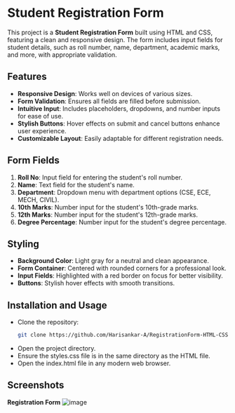 # Student Registration Form

This project is a **Student Registration Form** built using HTML and CSS, featuring a clean and responsive design. The form includes input fields for student details, such as roll number, name, department, academic marks, and more, with appropriate validation.

## Features

- **Responsive Design**: Works well on devices of various sizes.
- **Form Validation**: Ensures all fields are filled before submission.
- **Intuitive Input**: Includes placeholders, dropdowns, and number inputs for ease of use.
- **Stylish Buttons**: Hover effects on submit and cancel buttons enhance user experience.
- **Customizable Layout**: Easily adaptable for different registration needs.

## Form Fields

1. **Roll No**: Input field for entering the student's roll number.
2. **Name**: Text field for the student's name.
3. **Department**: Dropdown menu with department options (CSE, ECE, MECH, CIVIL).
4. **10th Marks**: Number input for the student's 10th-grade marks.
5. **12th Marks**: Number input for the student's 12th-grade marks.
6. **Degree Percentage**: Number input for the student's degree percentage.

## Styling

- **Background Color**: Light gray for a neutral and clean appearance.
- **Form Container**: Centered with rounded corners for a professional look.
- **Input Fields**: Highlighted with a red border on focus for better visibility.
- **Buttons**: Stylish hover effects with smooth transitions.

## Installation and Usage

- Clone the repository:
  ```bash
  git clone https://github.com/Harisankar-A/RegistrationForm-HTML-CSS/
- Open the project directory.
- Ensure the styles.css file is in the same directory as the HTML file.
- Open the index.html file in any modern web browser.

## Screenshots
**Registration Form**
![image](https://github.com/user-attachments/assets/3a75563d-b230-4685-b434-f4a47a85d523)



